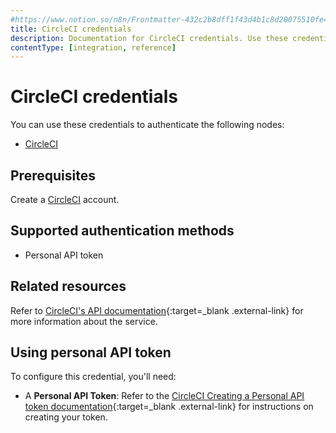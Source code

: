 ```yaml
---
#https://www.notion.so/n8n/Frontmatter-432c2b8dff1f43d4b1c8d20075510fe4
title: CircleCI credentials
description: Documentation for CircleCI credentials. Use these credentials to authenticate CircleCI in n8n, a workflow automation platform.
contentType: [integration, reference]
---
```


# CircleCI credentials

You can use these credentials to authenticate the following nodes:

- [CircleCI](/integrations/builtin/app-nodes/n8n-nodes-base.circleci.md)

## Prerequisites

Create a [CircleCI](https://circleci.com/) account. 

## Supported authentication methods

- Personal API token

## Related resources

Refer to [CircleCI's API documentation](https://circleci.com/docs/api/v2/index.html){:target=_blank .external-link} for more information about the service.

## Using personal API token

To configure this credential, you'll need: 

- A **Personal API Token**: Refer to the [CircleCI Creating a Personal API token documentation](https://circleci.com/docs/managing-api-tokens/#creating-a-personal-api-token){:target=_blank .external-link} for instructions on creating your token.

